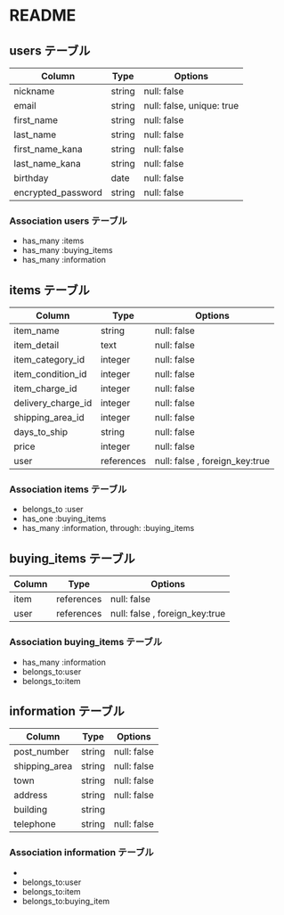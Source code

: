 # README

## users テーブル




| Column             | Type   | Options     |
| ------------------ | ------ | ----------- |
| nickname           | string | null: false |
| email              | string | null: false, unique: true |
| first_name         | string | null: false |
| last_name          | string | null: false |
| first_name_kana    | string | null: false |
| last_name_kana     | string | null: false |
| birthday           |  date  | null: false |
| encrypted_password | string | null: false |




### Association  users テーブル

- has_many :items
- has_many :buying_items
- has_many :information

## items テーブル


| Column            |  Type   | Options                       |
| ------------------| ------  | -----------                   |
| item_name         | string  | null: false                   |
| item_detail       |  text   | null: false                   |
| item_category_id  | integer | null: false                   |
| item_condition_id | integer | null: false                   |
| item_charge_id    | integer | null: false                   |
| delivery_charge_id| integer | null: false                   |
| shipping_area_id  | integer | null: false                   |
| days_to_ship      | string  | null: false                   |
| price             | integer | null: false                   |
| user              |references| null: false , foreign_key:true|


### Association  items テーブル

- belongs_to :user
- has_one :buying_items
- has_many :information, through: :buying_items


## buying_items テーブル

| Column            |  Type   | Options                       |
| ------------------| ------  | -----------                   |
| item              |references| null: false                   |
| user              |references| null: false , foreign_key:true|


### Association  buying_items テーブル
- has_many :information
- belongs_to:user
- belongs_to:item

## information テーブル

| Column            |  Type   | Options                       |
| ------------------| ------  | -----------                   |
| post_number       |  string | null: false                   |
| shipping_area     | string  | null: false                   |
| town              |  string | null: false                   |
| address           |  string | null: false                   |
| building          |  string |                               |
| telephone         |  string | null: false                   |

### Association information テーブル
- 
- belongs_to:user
- belongs_to:item
- belongs_to:buying_item